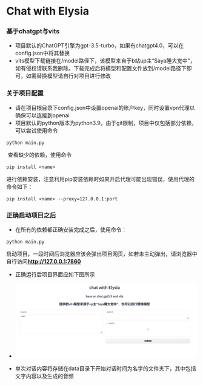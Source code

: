 # Chat with Elysia

### 基于chatgpt与vits

- 项目默认的ChatGPT引擎为gpt-3.5-turbo，如果有chatgpt4.0，可以在config.json中将其替换
- vits模型下载链接在/model路径下，该模型来自于b站up主“Saya睡大觉中”，如有侵权请联系我删除。下载完成后将模型和配置文件放到/model路径下即可，如需替换模型请自行对项目进行修改

### 关于项目配置

- 请在项目根目录下config.json中设置openai的账户key，同时设置vpn代理以确保可以连接到openai
- 项目默认的python版本为python3.9，由于git限制，项目中仅包括部分依赖，可以尝试使用命令

```shel
python main.py
```

​	查看缺少的依赖，使用命令

```shel
pip install <name>
```

​	进行依赖安装，注意利用pip安装依赖时如果开启代理可能出现错误，使用代理的命令如下：

```shel
pip install <name> --proxy=127.0.0.1:port
```

### 正确启动项目之后

- 在所有的依赖都正确安装完成之后，使用命令：

```shell
python main.py
```

​	启动项目，一段时间后浏览器应该会弹出项目网页，如若未主动弹出，请浏览器中自行访问**http://127.0.0.1:7860**

- 正确运行后项目界面应如下图所示
- ![image-20230320120523203](./README.assets/image-20230320120523203.png)

- 单次对话内容将存储在data目录下开始对话时间为名字的文件夹下，其中包括文字内容以及生成的音频